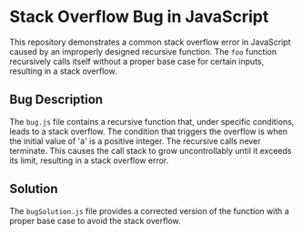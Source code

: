 # Stack Overflow Bug in JavaScript

This repository demonstrates a common stack overflow error in JavaScript caused by an improperly designed recursive function. The `foo` function recursively calls itself without a proper base case for certain inputs, resulting in a stack overflow.

## Bug Description
The `bug.js` file contains a recursive function that, under specific conditions, leads to a stack overflow.  The condition that triggers the overflow is when the initial value of 'a' is a positive integer. The recursive calls never terminate. This causes the call stack to grow uncontrollably until it exceeds its limit, resulting in a stack overflow error.

## Solution
The `bugSolution.js` file provides a corrected version of the function with a proper base case to avoid the stack overflow.